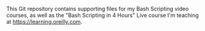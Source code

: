 This Git repository contains supporting files for my Bash Scripting video courses, as well as the "Bash Scripting in 4 Hours" Live course I'm teaching at https://learning.oreilly.com.
